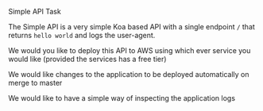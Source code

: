 Simple API Task

The Simple API is a very simple Koa based API with a single endpoint `/` that returns `hello world` and logs the user-agent.

We would you like to deploy this API to AWS using which ever service you would like (provided the services has a free tier)

We would like changes to the application to be deployed automatically on merge to master

We would like to have a simple way of inspecting the application logs

